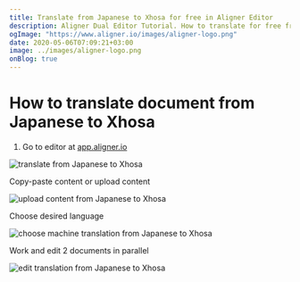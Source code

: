 ```yaml
---
title: Translate from Japanese to Xhosa for free in Aligner Editor
description: Aligner Dual Editor Tutorial. How to translate for free from Japanese to Xhosa. Aligner is multilingual document management platform. 
ogImage: "https://www.aligner.io/images/aligner-logo.png"
date: 2020-05-06T07:09:21+03:00
image: ../images/aligner-logo.png
onBlog: true
---
```


# How to translate document from Japanese to Xhosa

1. Go to editor at [app.aligner.io](https://app.aligner.io "Aligner App web page")

![translate from Japanese to Xhosa](../aligner-blank-editor.png "translate from Japanese to Xhosa")

Copy-paste content or upload content

![upload content from Japanese to Xhosa](../aligner-uploaded-document.png "upload content from Japanese to Xhosa")

Choose desired language

![choose machine translation from Japanese to Xhosa](../aligner-language-dropdown.png "choose machine translation from Japanese to Xhosa")

Work and edit 2 documents in parallel

![edit translation from Japanese to Xhosa](../aligner-double-sitded-editor.png "edit translation from Japanese to Xhosa")

